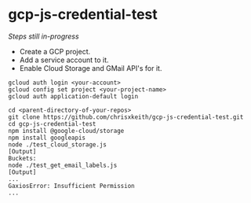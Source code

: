 # gcp-js-credential-test
*Steps still in-progress*
- Create a GCP project.
- Add a service account to it.
- Enable Cloud Storage and GMail API's for it.
```
gcloud auth login <your-account>
gcloud config set project <your-project-name>
gcloud auth application-default login

cd <parent-directory-of-your-repos>
git clone https://github.com/chrisxkeith/gcp-js-credential-test.git
cd gcp-js-credential-test
npm install @google-cloud/storage
npm install googleapis
node ./test_cloud_storage.js
[Output]
Buckets:
node ./test_get_email_labels.js
[Output]
...
GaxiosError: Insufficient Permission
...
```
